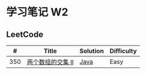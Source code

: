 # 学习笔记 W2

## LeetCode


| # | Title | Solution | Difficulty |
|---| ----- | -------- | ---------- |
|350|[两个数组的交集 II](https://leetcode-cn.com/problems/intersection-of-two-arrays-ii) | [Java](./java/intersection-of-two-arrays-ii.java)|Easy|
